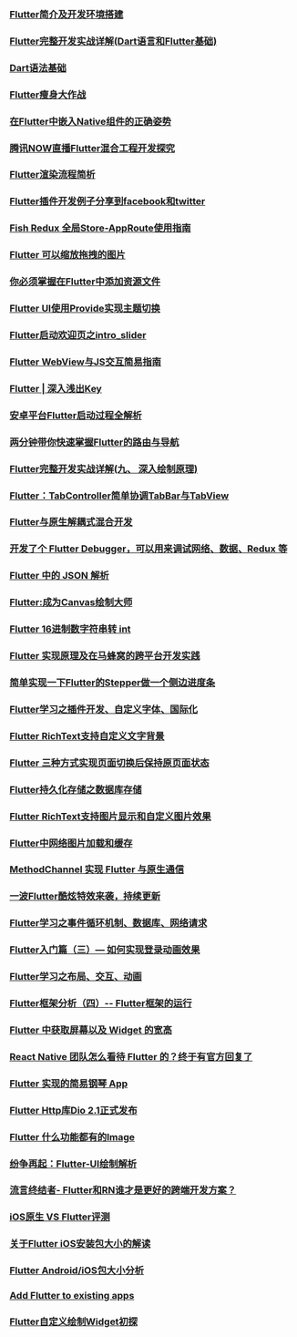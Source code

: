 ### [Flutter简介及开发环境搭建](https://juejin.im/post/5b4fef17e51d4519475f29f6)


### [Flutter完整开发实战详解(Dart语言和Flutter基础)](https://juejin.im/post/5b631d326fb9a04fce524db2)


### [Dart语法基础](https://juejin.im/post/5b5005866fb9a04fea589561)


### [Flutter瘦身大作战](https://juejin.im/post/5bd2ac975188252928653585)


### [在Flutter中嵌入Native组件的正确姿势](https://juejin.im/post/5bed04d96fb9a049a42e9c40)


### [腾讯NOW直播Flutter混合工程开发探究](https://juejin.im/post/5b55819ef265da0f8d36615e)


### [Flutter渲染流程简析](https://juejin.im/post/5b7767fef265da43803bdc65)


### [Flutter插件开发例子分享到facebook和twitter](http://t.cn/E692SDa)


### [Fish Redux 全局Store-AppRoute使用指南](http://t.cn/E6928Hv)


### [Flutter 可以缩放拖拽的图片](http://t.cn/E6MaAWQ)


### [你必须掌握在Flutter中添加资源文件](http://t.cn/E6MaJVr)


### [Flutter UI使用Provide实现主题切换](http://t.cn/E6Ma8Qz)


### [Flutter启动欢迎页之intro_slider](http://t.cn/EiozF5L)


### [Flutter WebView与JS交互简易指南](http://t.cn/EiSrA72)


### [Flutter | 深入浅出Key](http://t.cn/EioZVsv)


### [安卓平台Flutter启动过程全解析](http://t.cn/EifW3s7)


### [两分钟带你快速掌握Flutter的路由与导航](http://t.cn/Eif3xVr)


### [Flutter完整开发实战详解(九、 深入绘制原理)](http://t.cn/Eif3WOJ)


### [Flutter：TabController简单协调TabBar与TabView](http://t.cn/EJ8FHNR)


### [Flutter与原生解耦式混合开发](http://t.cn/EJ81OQA)


### [开发了个 Flutter Debugger，可以用来调试网络、数据、Redux 等](http://t.cn/EJ8sxZK)


### [Flutter 中的 JSON 解析](http://t.cn/EJ0TL7v)


### [Flutter:成为Canvas绘制大师](http://t.cn/EJ0T019)


### [Flutter 16进制数字符串转 int](http://t.cn/EJ0Hflo)


### [Flutter 实现原理及在马蜂窝的跨平台开发实践](http://t.cn/EJfPyhV)


### [简单实现一下Flutter的Stepper做一个侧边进度条](http://t.cn/EJfPa4Z)


### [Flutter学习之插件开发、自定义字体、国际化](http://t.cn/EJfPEPr)


### [Flutter RichText支持自定义文字背景](http://t.cn/ExdY88D)


### [Flutter 三种方式实现页面切换后保持原页面状态](http://t.cn/ExdTY3t)


### [Flutter持久化存储之数据库存储](http://t.cn/ExdTX5C)


### [Flutter RichText支持图片显示和自定义图片效果](http://t.cn/Exab4Eo)


### [Flutter中网络图片加载和缓存](http://t.cn/ExaMx3g)


### [MethodChannel 实现 Flutter 与原生通信](http://t.cn/ExaxPFQ)


### [一波Flutter酷炫特效来袭，持续更新](http://t.cn/ExVKisI)


### [Flutter学习之事件循环机制、数据库、网络请求](http://t.cn/ExVKWdD)


### [Flutter入门篇（三）— 如何实现登录动画效果](http://t.cn/ExVKDEc)


### [Flutter学习之布局、交互、动画](http://t.cn/EMep2Xk)


### [Flutter框架分析（四）-- Flutter框架的运行](http://t.cn/EMepJwM)


### [Flutter 中获取屏幕以及 Widget 的宽高](http://t.cn/EMepR0i)


### [React Native 团队怎么看待 Flutter 的？终于有官方回复了](http://t.cn/EMY7RyU)


### [Flutter 实现的简易钢琴 App](http://t.cn/EMY7s19)


### [Flutter Http库Dio 2.1正式发布](http://t.cn/EMCyi4C)


### [Flutter 什么功能都有的Image](http://t.cn/EMCyNZM)


### [纷争再起：Flutter-UI绘制解析](http://t.cn/EMCyHKI)


### [流言终结者- Flutter和RN谁才是更好的跨端开发方案？](https://juejin.im/post/5b9606055188255c7c6541c3)


### [iOS原生 VS Flutter评测](https://juejin.im/post/5b0eb05e6fb9a009d60a4bff)


### [关于Flutter iOS安装包大小的解读](https://juejin.im/post/5b2c72ad51882574b629fb2f)


### [Flutter Android/iOS包大小分析](https://juejin.im/post/5c0dd22ce51d455fc5426bb2)


### [Add Flutter to existing apps](https://github.com/flutter/flutter/wiki/Add-Flutter-to-existing-apps#ios/)


### [Flutter自定义绘制Widget初探](https://juejin.im/post/5cb56f5ef265da03474df6b5?utm_medium=an&utm_source=weixinqun)

















